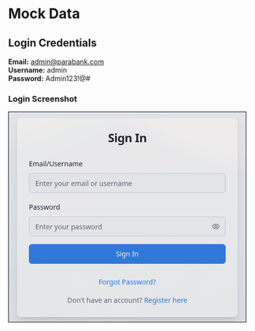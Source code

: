 # Mock Data

## Login Credentials

**Email:** admin@parabank.com  
**Username:** admin  
**Password:** Admin123!@#

### Login Screenshot
![Login Screenshot](SS/login.png)

